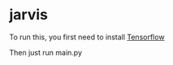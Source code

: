 # jarvis

To run this, you first need to install [Tensorflow](https://www.tensorflow.org/versions/r0.8/get_started/index.html)

Then just run main.py
